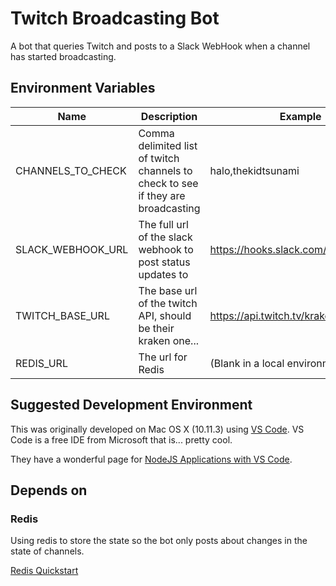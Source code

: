 Twitch Broadcasting Bot
=======================
A bot that queries Twitch and posts to a Slack WebHook when a channel has started broadcasting.

Environment Variables
---------------------
|Name|Description|Example|
|----|----|---|
|CHANNELS_TO_CHECK|Comma delimited list of twitch channels to check to see if they are broadcasting|halo,thekidtsunami|
|SLACK_WEBHOOK_URL|The full url of the slack webhook to post status updates to|https://hooks.slack.com/webhookpath|
|TWITCH_BASE_URL|The base url of the twitch API, should be their kraken one...|https://api.twitch.tv/kraken/|
|REDIS_URL|The url for Redis|(Blank in a local environment...)|

Suggested Development Environment
-----------------------
This was originally developed on Mac OS X (10.11.3) using [VS Code](https://code.visualstudio.com/). VS Code is a free IDE from Microsoft that is... pretty cool.

They have a wonderful page for [NodeJS Applications with VS Code](https://code.visualstudio.com/docs/runtimes/nodejs). 

Depends on
----------
### Redis
Using redis to store the state so the bot only posts about changes in the state of channels.

[Redis Quickstart](http://redis.io/topics/quickstart)